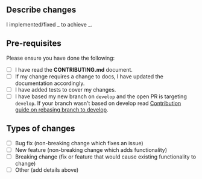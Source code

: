 ## Describe changes

I implemented/fixed _ to achieve _.

## Pre-requisites

Please ensure you have done the following:

- [ ] I have read the **CONTRIBUTING.md** document.
- [ ] If my change requires a change to docs, I have updated the documentation
      accordingly.
- [ ] I have added tests to cover my changes.
- [ ] I have based my new branch on `develop` and the open PR is targeting
      `develop`. If your branch wasn't based on develop read
      [Contribution guide on rebasing branch to develop](https://github.com/zenml-io/mlstacks/blob/main/CONTRIBUTING.md#-pull-requests-rebase-your-branch-on-develop).

## Types of changes

<!--- What types of changes does your code introduce? Put an `x` in all the boxes that apply: -->

- [ ] Bug fix (non-breaking change which fixes an issue)
- [ ] New feature (non-breaking change which adds functionality)
- [ ] Breaking change (fix or feature that would cause existing functionality to
      change)
- [ ] Other (add details above)
